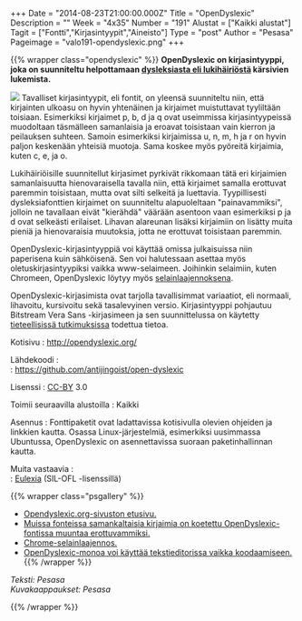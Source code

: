 +++
Date = "2014-08-23T21:00:00.000Z"
Title = "OpenDyslexic"
Description = ""
Week = "4x35"
Number = "191"
Alustat = ["Kaikki alustat"]
Tagit = ["Fontti","Kirjasintyypit","Aineisto"]
Type = "post"
Author = "Pesasa"
Pageimage = "valo191-opendyslexic.png"
+++


{{% wrapper class="opendyslexic" %}}
**OpenDyslexic on kirjasintyyppi, joka on suunniteltu helpottamaan
[dysleksiasta eli
lukihäiriöstä](http://fi.wikipedia.org/wiki/Lukemisen_erityisvaikeus)
kärsivien lukemista.**

![ ](/images/valo191-opendyslexic.png "fig:valo191-opendyslexic.png") Tavalliset
kirjasintyypit, eli fontit, on yleensä suunniteltu niin, että kirjainten
ulkoasu on hyvin yhtenäinen ja kirjaimet muistuttavat tyyliltään
toisiaan. Esimerkiksi kirjaimet p, b, d ja q ovat useimmissa
kirjasintyypeissä muodoltaan täsmälleen samanlaisia ja eroavat
toisistaan vain kierron ja peilauksen suhteen. Samoin esimerkiksi
kirjaimissa u, n, m, h ja r on hyvin paljon keskenään yhteisiä muotoja.
Sama koskee myös pyöreitä kirjaimia, kuten c, e, ja o.

Lukihäiriöisille suunnitellut kirjasimet pyrkivät rikkomaan tätä eri
kirjaimien samanlaisuutta hienovaraisella tavalla niin, että kirjaimet
samalla erottuvat paremmin toisistaan, mutta ovat silti selkeitä ja
luettavia. Tyypillisesti dysleksiafonttien kirjaimet on suunniteltu
alapuoleltaan "painavammiksi", jolloin ne tavallaan eivät "kierähdä"
väärään asentoon vaan esimerkiksi p ja d ovat selkeästi erilaiset.
Lihavan alareunan lisäksi kirjaimiin on lisätty muita pieniä ja
hienovaraisia muutoksia, jotta ne erottuvat toisistaan paremmin.

OpenDyslexic-kirjasintyyppiä voi käyttää omissa julkaisuissa niin
paperisena kuin sähköisenä. Sen voi halutessaan asettaa myös
oletuskirjasintyypiksi vaikka www-selaimeen. Joihinkin selaimiin, kuten
Chromeen, OpenDyslexic löytyy myös
[selainlaajennoksena](https://chrome.google.com/webstore/detail/opendyslexic/cdnapgfjopgaggbmfgbiinmmbdcglnam?utm_source=gmail).

OpenDyslexic-kirjasimista ovat tarjolla tavallisimmat variaatiot, eli
normaali, lihavoitu, kursivoitu sekä tasalevyinen versio. Kirjasintyyppi
pohjautuu Bitstream Vera Sans -kirjasimeen ja sen suunnittelussa on
käytetty [tieteellisissä
tutkimuksissa](http://opendyslexic.org/about/related-research/) todettua
tietoa.

Kotisivu
:   <http://opendyslexic.org/>

Lähdekoodi
:   
:   <https://github.com/antijingoist/open-dyslexic>

Lisenssi
:   [CC-BY](http://creativecommons.org/licenses/by/3.0/) 3.0

Toimii seuraavilla alustoilla
:   Kaikki

Asennus
:   Fonttipaketit ovat ladattavissa kotisivulla olevien ohjeiden ja
    linkkien kautta. Osassa Linux-järjestelmiä, esimerkiksi uusimmassa
    Ubuntussa, OpenDyslexic on asennettavissa suoraan paketinhallinnan
    kautta.

Muita vastaavia
:   
:   [Eulexia](http://antijingoist.github.io/Eulexia/) (SIL-OFL
    -lisenssillä)

{{% wrapper class="psgallery" %}}
-   [Opendyslexic.org-sivuston etusivu.](/images/opendyslexic-1.jpg)
-   [Muissa fonteissa samankaltaisia kirjaimia on koetettu
    OpenDyslexic-fontissa muuntaa
    erottuvammiksi.](/images/opendyslexic-2.jpg)
-   [Chrome-selainlaajennos.](/images/opendyslexic-3.jpg)
-   [OpenDyslexic-monoa voi käyttää tekstieditorissa vaikka
    koodaamiseen.](/images/opendyslexic-4.jpg)
{{% /wrapper %}}

*Teksti: Pesasa* <br />
*Kuvakaappaukset: Pesasa*

{{% /wrapper %}}


